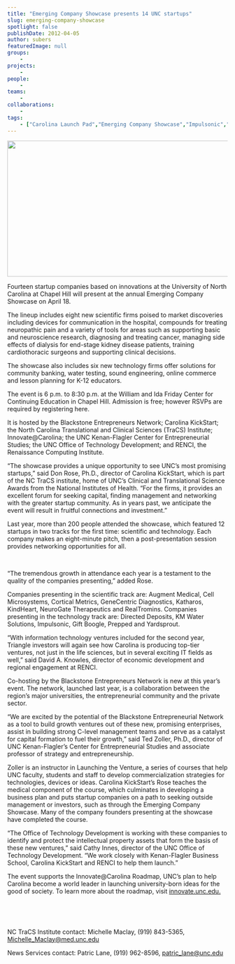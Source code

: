 ```yaml
---
title: "Emerging Company Showcase presents 14 UNC startups"
slug: emerging-company-showcase
spotlight: false
publishDate: 2012-04-05
author: subers
featuredImage: null
groups:
    - 
projects:
    - 
people:
    - 
teams: 
    - 
collaborations:
    - 
tags:
    - ["Carolina Launch Pad","Emerging Company Showcase","Impulsonic","Innovation"]
---
```

<a href="https://www.renci.org/wp-content/uploads/2012/04/innovation-img.jpg"><img class="size-large wp-image-12067 alignleft" title="innovation-img" alt="" src="https://www.renci.org/wp-content/uploads/2013/11/innovation-img.jpg" width="640" height="311" /></a>

Fourteen startup companies based on innovations at the University of North Carolina at Chapel Hill will present at the annual Emerging Company Showcase on April 18.

<!--more-->

The lineup includes eight new scientific firms poised to market discoveries including devices for communication in the hospital, compounds for treating neuropathic pain and a variety of tools for areas such as supporting basic and neuroscience research, diagnosing and treating cancer, managing side effects of dialysis for end-stage kidney disease patients, training cardiothoracic surgeons and supporting clinical decisions.

The showcase also includes six new technology firms offer solutions for community banking, water testing, sound engineering, online commerce and lesson planning for K-12 educators.

The event is 6 p.m. to 8:30 p.m. at the William and Ida Friday Center for Continuing Education in Chapel Hill. Admission is free; however RSVPs are required by registering here.

It is hosted by the Blackstone Entrepreneurs Network; Carolina KickStart; the North Carolina Translational and Clinical Sciences (TraCS) Institute; Innovate@Carolina; the UNC Kenan-Flagler Center for Entrepreneurial Studies; the UNC Office of Technology Development; and RENCI, the Renaissance Computing Institute.

“The showcase provides a unique opportunity to see UNC’s most promising startups,” said Don Rose, Ph.D., director of Carolina KickStart, which is part of the NC TraCS institute, home of UNC’s Clinical and Translational Science Awards from the National Institutes of Health. “For the firms, it provides an excellent forum for seeking capital, finding management and networking with the greater startup community. As in years past, we anticipate the event will result in fruitful connections and investment.”

Last year, more than 200 people attended the showcase, which featured 12 startups in two tracks for the first time: scientific and technology. Each company makes an eight-minute pitch, then a post-presentation session provides networking opportunities for all.

&nbsp;

“The tremendous growth in attendance each year is a testament to the quality of the companies presenting,” added Rose.

Companies presenting in the scientific track are: Augment Medical, Cell Microsystems, Cortical Metrics, GeneCentric Diagnostics, Katharos, KindHeart, NeuroGate Therapeutics and RealTromins. Companies presenting in the technology track are: Directed Deposits, KM Water Solutions, Impulsonic, Gift Boogle, Prepped and Yardsprout.

“With information technology ventures included for the second year, Triangle investors will again see how Carolina is producing top-tier ventures, not just in the life sciences, but in several exciting IT fields as well,” said David A. Knowles, director of economic development and regional engagement at RENCI.

Co-hosting by the Blackstone Entrepreneurs Network is new at this year’s event. The network, launched last year, is a collaboration between the region’s major universities, the entrepreneurial community and the private sector.

“We are excited by the potential of the Blackstone Entrepreneurial Network as a tool to build growth ventures out of these new, promising enterprises, assist in building strong C-level management teams and serve as a catalyst for capital formation to fuel their growth,” said Ted Zoller, Ph.D., director of UNC Kenan-Flagler’s Center for Entrepreneurial Studies and associate professor of strategy and entrepreneurship.

Zoller is an instructor in Launching the Venture, a series of courses that help UNC faculty, students and staff to develop commercialization strategies for technologies, devices or ideas. Carolina KickStart’s Rose teaches the medical component of the course, which culminates in developing a business plan and puts startup companies on a path to seeking outside management or investors, such as through the Emerging Company Showcase. Many of the company founders presenting at the showcase have completed the course.

“The Office of Technology Development is working with these companies to identify and protect the intellectual property assets that form the basis of these new ventures,” said Cathy Innes, director of the UNC Office of Technology Development. “We work closely with Kenan-Flagler Business School, Carolina KickStart and RENCI to help them launch.”

The event supports the Innovate@Carolina Roadmap, UNC’s plan to help Carolina become a world leader in launching university-born ideas for the good of society. To learn more about the roadmap, visit <a href="http://innovate.unc.edu">innovate.unc.edu.</a>

&nbsp;

&nbsp;

NC TraCS Institute contact: Michelle Maclay, (919) 843-5365, Michelle_Maclay@med.unc.edu

News Services contact: Patric Lane, (919) 962-8596, <a href="mailto:patric_lane@unc.edu">patric_lane@unc.edu</a>
